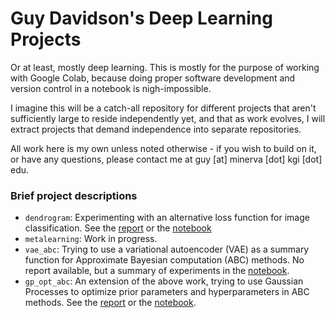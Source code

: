 # Guy Davidson's Deep Learning Projects

Or at least, mostly deep learning. This is mostly for the purpose of working with Google Colab, because doing proper software development and version control in a notebook is nigh-impossible. 

I imagine this will be a catch-all repository for different projects that aren't sufficiently large to reside independently yet, and that as work evolves, I will extract projects that demand independence into separate repositories. 

All work here is my own unless noted otherwise - if you wish to build on it, or have any questions, please contact me at guy [at] minerva [dot] kgi [dot] edu.

### Brief project descriptions

* `dendrogram`: Experimenting with an alternative loss function for image classification. See the [report](https://github.com/guydav/deep-learning-projects/blob/master/reports/Final_Project_Dendrogram_Loss_Experiment_Report.pdf) or the [notebook](https://github.com/guydav/deep-learning-projects/blob/master/notebooks/Dendrogram_Loss_Github.ipynb)
* `metalearning`: Work in progress. 
* `vae_abc`: Trying to use a variational autoencoder (VAE) as a summary function for Approximate Bayesian computation (ABC) methods. No report available, but a summary of experiments in the [notebook](https://github.com/guydav/deep-learning-projects/blob/master/notebooks/VAE_ABC_Github.ipynb).
* `gp_opt_abc`: An extension of the above work, trying to use Gaussian Processes to optimize prior parameters and hyperparameters in ABC methods. See the [report](https://github.com/guydav/deep-learning-projects/blob/master/reports/Final_Project_Bayesian_Optimization_for_ABC_Methods.pdf) or the [notebook](https://github.com/guydav/deep-learning-projects/blob/master/notebooks/GP_Optimization_ABC_Github.ipynb).